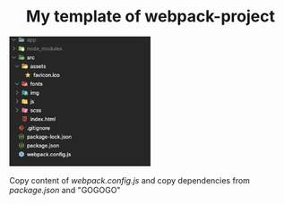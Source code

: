 <h1 align="center">My template of webpack-project</h1>

<img src="./src/img/asset-git.png" width="50%">

<p>Copy content of <i>webpack.config.js</i> and copy dependencies from <i>package.json</i> and "GOGOGO"</p>
